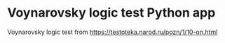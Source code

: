 # Voynarovsky logic test Python app
Voynarovsky logic test from https://testoteka.narod.ru/pozn/1/10-on.html
